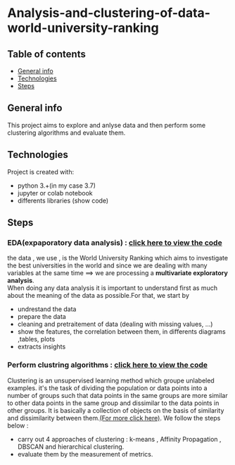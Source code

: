 # Analysis-and-clustering-of-data-world-university-ranking
## Table of contents
* [General info](#general-info)
* [Technologies](#technologies)
* [Steps](#steps)

## General info
This project aims to explore and anlyse data and  then perform some clustering algorithms and evaluate them.
	
## Technologies
Project is created with:
* python 3.+(in my case 3.7)
* jupyter or colab notebook
* differents libraries (show code)

## Steps
### EDA(expaporatory data analysis) : [click here to view the code](https://github.com/oumaima-sboui/analysis-and-clustering-of-data-world-university-ranking/blob/master/DATA_VIZ%26ANALYSIS.ipynb) 
 the data , we use , is the World University Ranking which aims to investigate the best universities in the world and since we are dealing with many variables at the same time ==>  we are processing a  <b>multivariate exploratory analysis</b>.   
When doing any data analysis it is important to understand first as much about the meaning of the data as possible.For that, we start by 
* undrestand  the data
* prepare the data
* cleaning and pretraitement of data (dealing with missing values, ...)
* show the features, the correlation between them, in differents diagrams ,tables, plots
* extracts insights 

### Perform clustring algorithms : [click here to view the code](https://github.com/oumaima-sboui/analysis-and-clustering-of-data-world-university-ranking/blob/master/Data_clustering_university_rank.ipynb) 

Clustering is an unsupervised learning method which groupe unlabeled examples.
it's the task of dividing the population or data points into a number of groups such that data points in the same groups are more similar to other data points in the same group and dissimilar to the data points in other groups. It is basically a collection of objects on the basis of similarity and dissimilarity between them.[(For more click here)](https://www.geeksforgeeks.org/clustering-in-machine-learning/).
We follow the steps below :
* carry out 4 approaches of clustering : k-means , Affinity Propagation , DBSCAN and hierarchical clustering.
* evaluate them by the measurement of metrics.

